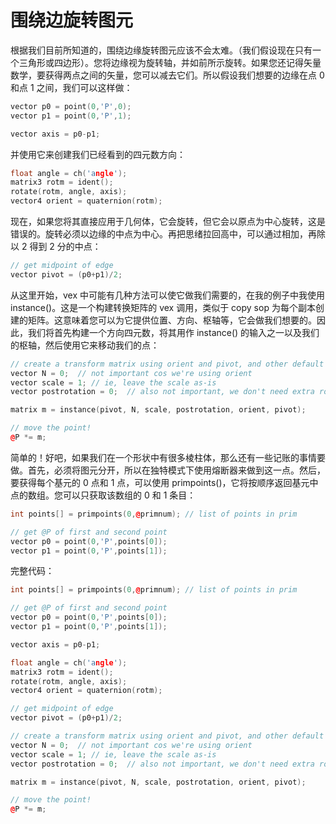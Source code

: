 # 围绕边旋转图元

根据我们目前所知道的，围绕边缘旋转图元应该不会太难。（我们假设现在只有一个三角形或四边形）。您将边缘视为旋转轴，并如前所示旋转。如果您还记得矢量数学，要获得两点之间的矢量，您可以减去它们。所以假设我们想要的边缘在点 0 和点 1 之间，我们可以这样做：

```cpp
vector p0 = point(0,'P',0);
vector p1 = point(0,'P',1);

vector axis = p0-p1;
```

并使用它来创建我们已经看到的四元数方向：

```cpp
float angle = ch('angle');
matrix3 rotm = ident();
rotate(rotm, angle, axis);
vector4 orient = quaternion(rotm);
```

现在，如果您将其直接应用于几何体，它会旋转，但它会以原点为中心旋转，这是错误的。旋转必须以边缘的中点为中心。再把思绪拉回高中，可以通过相加，再除以 2 得到 2 分的中点：

```cpp
// get midpoint of edge
vector pivot = (p0+p1)/2;
```

从这里开始，vex 中可能有几种方法可以使它做我们需要的，在我的例子中我使用 instance()。这是一个构建转换矩阵的 vex 调用，类似于 copy sop 为每个副本创建的矩阵。这意味着您可以为它提供位置、方向、枢轴等，它会做我们想要的。因此，我们将首先构建一个方向四元数，将其用作 instance() 的输入之一以及我们的枢轴，然后使用它来移动我们的点：

```cpp
// create a transform matrix using orient and pivot, and other default values
vector N = 0;  // not important cos we're using orient
vector scale = 1; // ie, leave the scale as-is
vector postrotation = 0;  // also not important, we don't need extra rotation on our orient

matrix m = instance(pivot, N, scale, postrotation, orient, pivot);

// move the point!
@P *= m;
```

简单的！好吧，如果我们在一个形状中有很多棱柱体，那么还有一些记账的事情要做。首先，必须将图元分开，所以在独特模式下使用熔断器来做到这一点。然后，要获得每个基元的 0 点和 1 点，可以使用 primpoints()，它将按顺序返回基元中点的数组。您可以只获取该数组的 0 和 1 条目：

```cpp
int points[] = primpoints(0,@primnum); // list of points in prim

// get @P of first and second point
vector p0 = point(0,'P',points[0]);
vector p1 = point(0,'P',points[1]);
```

完整代码：

```cpp
int points[] = primpoints(0,@primnum); // list of points in prim

// get @P of first and second point
vector p0 = point(0,'P',points[0]);
vector p1 = point(0,'P',points[1]);

vector axis = p0-p1;

float angle = ch('angle');
matrix3 rotm = ident();
rotate(rotm, angle, axis);
vector4 orient = quaternion(rotm);

// get midpoint of edge
vector pivot = (p0+p1)/2;

// create a transform matrix using orient and pivot, and other default values
vector N = 0;  // not important cos we're using orient
vector scale = 1; // ie, leave the scale as-is
vector postrotation = 0;  // also not important, we don't need extra rotation on our orient

matrix m = instance(pivot, N, scale, postrotation, orient, pivot);

// move the point!
@P *= m;
```
